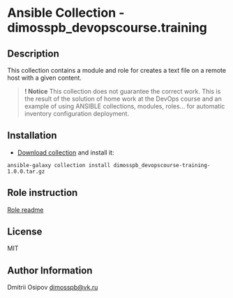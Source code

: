 # Ansible Collection - dimosspb_devopscourse.training
## Description

This collection contains a module and role for creates a text file on a remote host with a given content.

> **! Notice**
This collection does not guarantee the correct work. This is the result of the solution of home work at the DevOps course and an example of using ANSIBLE collections, modules, roles... for automatic inventory configuration deployment.

## Installation

- [Download collection](https://raw.githubusercontent.com/DimOsSpb/my_own_collection/1.0.0/dimosspb_devopscourse-training-1.0.0.tar.gz) and install it:

```shell
ansible-galaxy collection install dimosspb_devopscourse-training-1.0.0.tar.gz
```

## Role instruction

[Role readme](roles/my_own_role/README.md)

## License

MIT

## Author Information

Dmitrii Osipov
dimosspb@vk.ru
